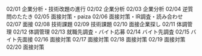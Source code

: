 02/01
企業分析・技術改題の進行
02/02
企業分析
02/03
企業分析
02/04
逆質問のたたき
02/05
面接対策・paiza
02/06
面接対策・IR調査・読み合わせ
02/07
面接
02/08
技術課題
02/09
技術課題
02/10
面接企業探し
02/11
体調管理
02/12
体調管理
02/13
就職先調査・バイト応募
02/14
バイト先調査
02/15
バイト先面接
02/16
面接対策
02/17
面接対策
02/18
面接対策
02/19
面接対策
02/20
面接対策

